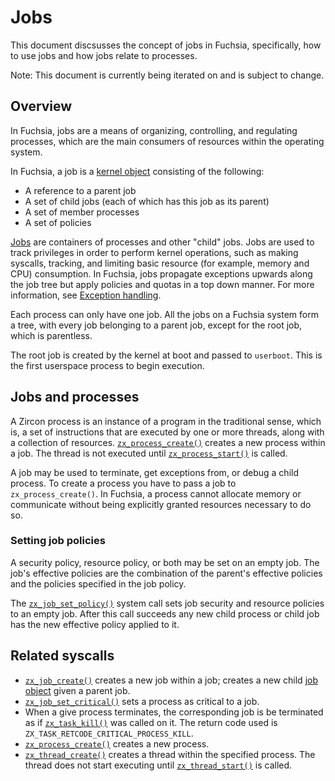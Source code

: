 # Jobs

This document discsusses the concept of jobs in Fuchsia, specifically,
how to use jobs and how jobs relate to processes.

Note: This document is currently being iterated on and is subject to change.

## Overview

In Fuchsia, jobs are a means of organizing, controlling, and regulating
processes, which are the main consumers of resources within the
operating system.

In Fuchsia, a job is a [kernel object](/docs/reference/kernel_objects/objects.md)
consisting of the following:

*   A reference to a parent job
*   A set of child jobs (each of which has this job as its parent)
*   A set of member processes
*   A set of policies

[Jobs](/docs/reference/kernel_objects/job.md) are
containers of processes and other "child" jobs. Jobs are used to track
privileges in order to perform kernel operations, such as making syscalls,
tracking, and limiting basic resource (for example, memory and CPU) consumption.
In Fuchsia, jobs propagate exceptions upwards along the job tree
but apply policies and quotas in a top down manner. For more information, see
[Exception handling](/docs/concepts/kernel/exceptions.md).

Each process can only have one job. All the jobs on a Fuchsia system
form a tree, with every job belonging to a parent job, except for the root job,
which is parentless.

The root job is created by
the kernel at boot and passed to `userboot`. This is the first userspace
process to begin execution.

## Jobs and processes

A Zircon process is an instance of a program in the traditional sense, which is,
a set of instructions that are executed by one or more threads, along with a
collection of resources.
[`zx_process_create()`](/reference/syscalls/process_create.md) creates a
new process within a job. The thread is not executed
until [`zx_process_start()`](/reference/syscalls/process_start.md)
is called.

A job may be used to terminate, get exceptions from, or debug a child process.
To create a process you have to pass a job to `zx_process_create()`. In Fuchsia,
a process cannot allocate memory or communicate without being explicitly
granted resources necessary to do so.

### Setting job policies

A security policy, resource policy, or both may be set on an empty job. The
job's effective policies are the combination of the parent's effective policies
and the policies specified in the job policy.

The [`zx_job_set_policy()`](/reference/syscalls/job_set_policy.md) system
call sets job security and resource policies to an empty job. After this call
succeeds any new child process or child job has the new effective policy
applied to it.

## Related syscalls

*   [`zx_job_create()`](/reference/syscalls/job_create.md) creates a new
job within a job; creates a new child [job object](/docs/reference/kernel_objects/job.md)
given a parent job.
*   [`zx_job_set_critical()`](/reference/syscalls/job_set_critical.md) sets
a process as critical to a job.
*   When a give process terminates, the corresponding job is be terminated as
if [`zx_task_kill()`](/reference/syscalls/task_kill.md) was called on
it. The return code used is `ZX_TASK_RETCODE_CRITICAL_PROCESS_KILL`.
*   [`zx_process_create()`](/reference/syscalls/process_create.md) creates
a new process.
*   [`zx_thread_create()`](/reference/syscalls/thread_create.md) creates a
thread within the specified process. The thread does not start executing until
[`zx_thread_start()`](/reference/syscalls/thread_start.md) is called.
